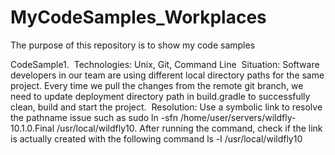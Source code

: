 # MyCodeSamples_Workplaces
The purpose of this repository is to show my code samples

CodeSample1.&nbsp;
Technologies: Unix, Git, Command Line&nbsp;
Situation: Software developers in our team are using different local directory paths for the same project. Every time we pull the changes from the remote git branch, we need to update deployment directory path in build.gradle to successfully clean, build and start the project.&nbsp;
Resolution: Use a symbolic link to resolve the pathname issue such as sudo ln -sfn /home/user/servers/wildfly-10.1.0.Final /usr/local/wildfly10. After running the command, check if the link is actually created with the following command ls -l /usr/local/wildfly10&nbsp;
